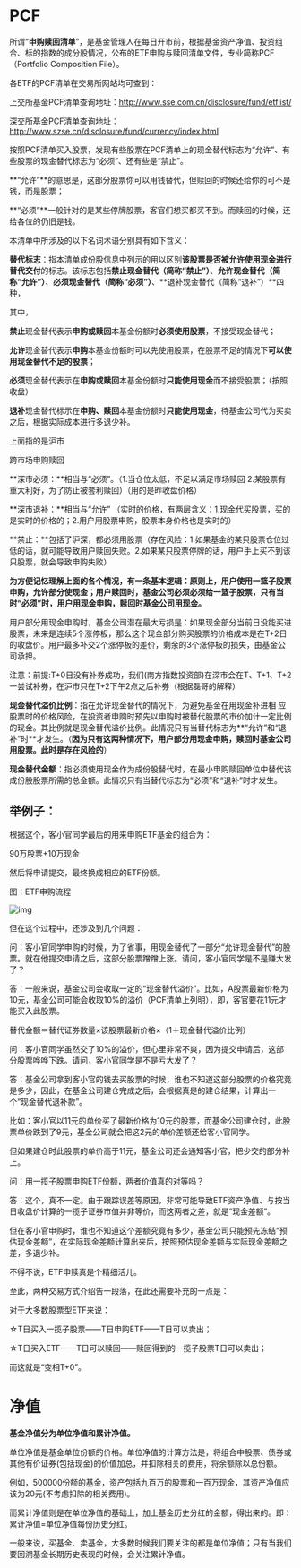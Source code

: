 # PCF

所谓“**申购赎回清单**”，是基金管理人在每日开市前，根据基金资产净值、投资组合、标的指数的成分股情况，公布的ETF申购与赎回清单文件，专业简称PCF（Portfolio Composition File）。

各ETF的PCF清单在交易所网站均可查到：

上交所基金PCF清单查询地址：http://www.sse.com.cn/disclosure/fund/etflist/

深交所基金PCF清单查询地址：http://www.szse.cn/disclosure/fund/currency/index.html



按照PCF清单买入股票，发现有些股票在PCF清单上的现金替代标志为“允许”、有些股票的现金替代标志为“必须”、还有些是“禁止”。

**“允许”**的意思是，这部分股票你可以用钱替代，但赎回的时候还给你的可不是钱，而是股票；

**“必须”**一般针对的是某些停牌股票，客官们想买都买不到。而赎回的时候，还给各位的仍旧是钱。



本清单中所涉及的以下名词术语分别具有如下含义：

**替代标志**：指本清单成份股信息中列示的用以区别**该股票是否被允许使用现金进行替代交付**的标志。该标志包括**禁止现金替代（简称“禁止”）**、**允许现金替代（简称“允许”）**、**必须现金替代（简称“必须”）**、**退补现金替代（简称“退补”）**四种，

其中，

**禁止**现金替代表示**申购或赎回**本基金份额时**必须使用股票**，不接受现金替代；

**允许**现金替代表示**申购**本基金份额时可以先使用股票，在股票不足的情况下**可以使用现金替代不足的股票**；

**必须**现金替代表示在**申购或赎回**本基金份额时**只能使用现金**而不接受股票；（按照收盘）

**退补**现金替代标示在**申购、赎回**本基金份额时**只能使用现金**，待基金公司代为买卖之后，根据实际成本进行多退少补。

上面指的是沪市

跨市场申购赎回

**深市必须：**相当与“必须”。（1.当仓位太低，不足以满足市场赎回 2.某股票有重大利好，为了防止被套利赎回）（用的是昨收盘价格）

**深市退补：**相当与“允许” （实时的价格，有两层含义：1.现金代买股票，买的是实时的价格的；2.用户用股票申购，股票本身价格也是实时的）

**禁止：**包括了沪深，都必须用股票（存在风险：1.如果基金的某只股票仓位过低的话，就可能导致用户赎回失败。2.如果某只股票停牌的话，用户手上买不到该只股票，就会导致申购失败）



**为方便记忆理解上面的各个情况，有一条基本逻辑：原则上，用户使用一篮子股票申购，允许部分使现金；用户赎回时，基金公司必须必须给一篮子股票，只有当时“必须”时，用户用现金申购，赎回时基金公司用现金。**

用户部分用现金申购时，基金公司潜在最大亏损是：如果现金部分当前日没能买进股票，未来是连续5个涨停板，那么这个现金部分购买股票的价格成本是在T+2日的收盘价。用户最多补交2个涨停板的差价，剩余的3个涨停板的损失，由基金公司承担。

注意：前提:T+0日没有补券成功，我们(南方指数投资部)在深市会在T、T+1、T+2一尝试补券，在沪市只在T+2下午2点之后补券（根据磊哥的解释）



**现金替代溢价比例**：指在允许现金替代的情况下，为避免基金在用现金补进相 应股票时的价格风险，在投资者申购时预先以申购时被替代股票的市价加计一定比例 的现金。其比例就是现金替代溢价比例。此情况只有当替代标志为**“允许”和“退补”时**才发生。（**因为只有这两种情况下，用户部分用现金申购，赎回时基金公司用股票。此时是存在风险的**）

**现金替代金额**：指必须使用现金作为成份股替代时，在最小申购赎回单位中替代该成份股股票所需的总金额。此情况只有当替代标志为“必须”和“退补”时才发生。







## 举例子：

根据这个，客小官同学最后的用来申购ETF基金的组合为：

90万股票+10万现金

然后将申请提交，最终换成相应的ETF份额。

图：ETF申购流程

![img](https://ss2.baidu.com/6ONYsjip0QIZ8tyhnq/it/u=2401106675,3213438185&fm=173&app=25&f=JPEG?w=640&h=395&s=8D8A7C3201DA65C85EC5C5DA000050B2)

但在这个过程中，还涉及到几个问题：

问：客小官同学申购的时候，为了省事，用现金替代了一部分“允许现金替代”的股票。就在他提交申请之后，这部分股票蹭蹭上涨。请问，客小官同学是不是赚大发了？

答：一般来说，基金公司会收取一定的“现金替代溢价”。比如，A股票最新价格为10元，基金公司可能会收取10%的溢价（PCF清单上列明），即，客官要花11元才能买入此股票。

替代金额＝替代证券数量×该股票最新价格×（1＋现金替代溢价比例）

问：客小官同学虽然交了10%的溢价，但心里非常不爽，因为提交申请后，这部分股票哗哗下跌。请问，客小官同学是不是亏大发了？

答：基金公司拿到客小官的钱去买股票的时候，谁也不知道这部分股票的价格究竟是多少，因此，在基金公司建仓完成之后，会根据真是的建仓结果，计算出一个“现金替代退补款”。

比如：客小官以11元的单价买了最新价格为10元的股票，而基金公司建仓时，此股票单价跌到了9元，基金公司就会把这2元的单价差额还给客小官同学。

但如果建仓时此股票的单价高于11元，基金公司还会通知客小官，把少交的部分补上。

问：用一揽子股票申购ETF份额，两者价值真的对等吗？

答：这个，真不一定。由于跟踪误差等原因，非常可能导致ETF资产净值、与按当日收盘价计算的一揽子证券市值并非等价，而这两者之差，就是“现金差额”。

但在客小官申购时，谁也不知道这个差额究竟有多少，基金公司只能预先冻结“预估现金差额”，在实际现金差额计算出来后，按照预估现金差额与实际现金差额之差，多退少补。

不得不说，ETF申赎真是个精细活儿。

至此，两种交易方式介绍告一段落，在此还需要补充的一点是：

对于大多数股票型ETF来说：

☆T日买入一揽子股票——T日申购ETF——T日可以卖出；

☆T日买入ETF——T日可以赎回——赎回得到的一揽子股票T日可以卖出；

而这就是“变相T+0”。

















# 净值

**基金净值分为单位净值和累计净值。**

单位净值是基金单位份额的价格。单位净值的计算方法是，将组合中股票、债券或其他有价证券(包括现金)的价值加总，并扣除相关的费用，将余额除以总份额。

例如，500000份额的基金，资产包括九百万的股票和一百万现金，其资产净值应该为20元(不考虑扣除的相关费用)。

而累计净值则是在单位净值的基础上，加上基金历史分红的金额，得出来的。即：累计净值=单位净值每份历史分红。

一般来说，买基金、卖基金，大多数时候我们要关注的都是单位净值；只有当我们要回溯基金长期历史表现的时候，会关注累计净值。

